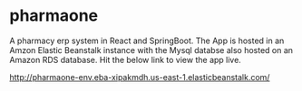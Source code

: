 # pharmaone

A pharmacy erp system in React and SpringBoot. The App is hosted in an Amzon Elastic Beanstalk instance with the Mysql databse also hosted on an Amazon RDS database. Hit the below link to view the app live.

http://pharmaone-env.eba-xipakmdh.us-east-1.elasticbeanstalk.com/

